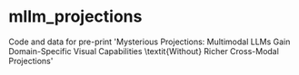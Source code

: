 # mllm_projections
Code and data for pre-print 'Mysterious Projections: Multimodal LLMs Gain Domain-Specific Visual Capabilities \textit{Without} Richer Cross-Modal Projections'
